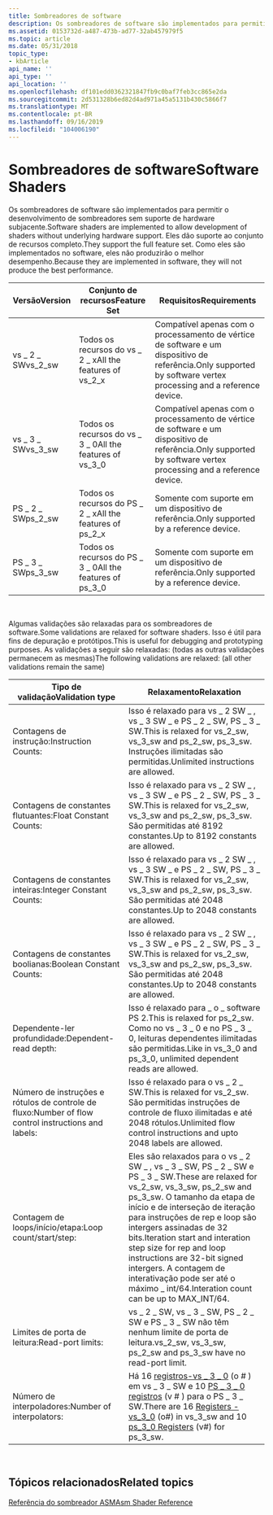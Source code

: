 ```yaml
---
title: Sombreadores de software
description: Os sombreadores de software são implementados para permitir o desenvolvimento de sombreadores sem suporte de hardware subjacente. Eles dão suporte ao conjunto de recursos completo. Como eles são implementados no software, eles não produzirão o melhor desempenho.
ms.assetid: 0153732d-a487-473b-ad77-32ab457979f5
ms.topic: article
ms.date: 05/31/2018
topic_type:
- kbArticle
api_name: ''
api_type: ''
api_location: ''
ms.openlocfilehash: df101edd0362321847fb9c0baf7feb3cc865e2da
ms.sourcegitcommit: 2d531328b6ed82d4ad971a45a5131b430c5866f7
ms.translationtype: MT
ms.contentlocale: pt-BR
ms.lasthandoff: 09/16/2019
ms.locfileid: "104006190"
---
```

# <a name="software-shaders"></a><span data-ttu-id="c902e-105">Sombreadores de software</span><span class="sxs-lookup"><span data-stu-id="c902e-105">Software Shaders</span></span>

<span data-ttu-id="c902e-106">Os sombreadores de software são implementados para permitir o desenvolvimento de sombreadores sem suporte de hardware subjacente.</span><span class="sxs-lookup"><span data-stu-id="c902e-106">Software shaders are implemented to allow development of shaders without underlying hardware support.</span></span> <span data-ttu-id="c902e-107">Eles dão suporte ao conjunto de recursos completo.</span><span class="sxs-lookup"><span data-stu-id="c902e-107">They support the full feature set.</span></span> <span data-ttu-id="c902e-108">Como eles são implementados no software, eles não produzirão o melhor desempenho.</span><span class="sxs-lookup"><span data-stu-id="c902e-108">Because they are implemented in software, they will not produce the best performance.</span></span>



| <span data-ttu-id="c902e-109">Versão</span><span class="sxs-lookup"><span data-stu-id="c902e-109">Version</span></span>   | <span data-ttu-id="c902e-110">Conjunto de recursos</span><span class="sxs-lookup"><span data-stu-id="c902e-110">Feature Set</span></span>                  | <span data-ttu-id="c902e-111">Requisitos</span><span class="sxs-lookup"><span data-stu-id="c902e-111">Requirements</span></span>                                                         |
|-----------|------------------------------|----------------------------------------------------------------------|
| <span data-ttu-id="c902e-112">vs \_ 2 \_ SW</span><span class="sxs-lookup"><span data-stu-id="c902e-112">vs\_2\_sw</span></span> | <span data-ttu-id="c902e-113">Todos os recursos do vs \_ 2 \_ x</span><span class="sxs-lookup"><span data-stu-id="c902e-113">All the features of vs\_2\_x</span></span> | <span data-ttu-id="c902e-114">Compatível apenas com o processamento de vértice de software e um dispositivo de referência.</span><span class="sxs-lookup"><span data-stu-id="c902e-114">Only supported by software vertex processing and a reference device.</span></span> |
| <span data-ttu-id="c902e-115">vs \_ 3 \_ SW</span><span class="sxs-lookup"><span data-stu-id="c902e-115">vs\_3\_sw</span></span> | <span data-ttu-id="c902e-116">Todos os recursos do vs \_ 3 \_ 0</span><span class="sxs-lookup"><span data-stu-id="c902e-116">All the features of vs\_3\_0</span></span> | <span data-ttu-id="c902e-117">Compatível apenas com o processamento de vértice de software e um dispositivo de referência.</span><span class="sxs-lookup"><span data-stu-id="c902e-117">Only supported by software vertex processing and a reference device.</span></span> |
| <span data-ttu-id="c902e-118">PS \_ 2 \_ SW</span><span class="sxs-lookup"><span data-stu-id="c902e-118">ps\_2\_sw</span></span> | <span data-ttu-id="c902e-119">Todos os recursos do PS \_ 2 \_ x</span><span class="sxs-lookup"><span data-stu-id="c902e-119">All the features of ps\_2\_x</span></span> | <span data-ttu-id="c902e-120">Somente com suporte em um dispositivo de referência.</span><span class="sxs-lookup"><span data-stu-id="c902e-120">Only supported by a reference device.</span></span>                                |
| <span data-ttu-id="c902e-121">PS \_ 3 \_ SW</span><span class="sxs-lookup"><span data-stu-id="c902e-121">ps\_3\_sw</span></span> | <span data-ttu-id="c902e-122">Todos os recursos do PS \_ 3 \_ 0</span><span class="sxs-lookup"><span data-stu-id="c902e-122">All the features of ps\_3\_0</span></span> | <span data-ttu-id="c902e-123">Somente com suporte em um dispositivo de referência.</span><span class="sxs-lookup"><span data-stu-id="c902e-123">Only supported by a reference device.</span></span>                                |



 

<span data-ttu-id="c902e-124">Algumas validações são relaxadas para os sombreadores de software.</span><span class="sxs-lookup"><span data-stu-id="c902e-124">Some validations are relaxed for software shaders.</span></span> <span data-ttu-id="c902e-125">Isso é útil para fins de depuração e protótipos.</span><span class="sxs-lookup"><span data-stu-id="c902e-125">This is useful for debugging and prototyping purposes.</span></span> <span data-ttu-id="c902e-126">As validações a seguir são relaxadas: (todas as outras validações permanecem as mesmas)</span><span class="sxs-lookup"><span data-stu-id="c902e-126">The following validations are relaxed: (all other validations remain the same)</span></span>



| <span data-ttu-id="c902e-127">Tipo de validação</span><span class="sxs-lookup"><span data-stu-id="c902e-127">Validation type</span></span>                                 | <span data-ttu-id="c902e-128">Relaxamento</span><span class="sxs-lookup"><span data-stu-id="c902e-128">Relaxation</span></span>                                                                                                                                                                                                          |
|-------------------------------------------------|---------------------------------------------------------------------------------------------------------------------------------------------------------------------------------------------------------------------|
| <span data-ttu-id="c902e-129">Contagens de instrução:</span><span class="sxs-lookup"><span data-stu-id="c902e-129">Instruction Counts:</span></span>                             | <span data-ttu-id="c902e-130">Isso é relaxado para vs \_ 2 SW \_ , vs \_ 3 SW \_ e PS \_ 2 \_ SW, PS \_ 3 \_ SW.</span><span class="sxs-lookup"><span data-stu-id="c902e-130">This is relaxed for vs\_2\_sw, vs\_3\_sw and ps\_2\_sw, ps\_3\_sw.</span></span> <span data-ttu-id="c902e-131">Instruções ilimitadas são permitidas.</span><span class="sxs-lookup"><span data-stu-id="c902e-131">Unlimited instructions are allowed.</span></span>                                                                                                              |
| <span data-ttu-id="c902e-132">Contagens de constantes flutuantes:</span><span class="sxs-lookup"><span data-stu-id="c902e-132">Float Constant Counts:</span></span>                          | <span data-ttu-id="c902e-133">Isso é relaxado para vs \_ 2 SW \_ , vs \_ 3 SW \_ e PS \_ 2 \_ SW, PS \_ 3 \_ SW.</span><span class="sxs-lookup"><span data-stu-id="c902e-133">This is relaxed for vs\_2\_sw, vs\_3\_sw and ps\_2\_sw, ps\_3\_sw.</span></span> <span data-ttu-id="c902e-134">São permitidas até 8192 constantes.</span><span class="sxs-lookup"><span data-stu-id="c902e-134">Up to 8192 constants are allowed.</span></span>                                                                                                                |
| <span data-ttu-id="c902e-135">Contagens de constantes inteiras:</span><span class="sxs-lookup"><span data-stu-id="c902e-135">Integer Constant Counts:</span></span>                        | <span data-ttu-id="c902e-136">Isso é relaxado para vs \_ 2 SW \_ , vs \_ 3 SW \_ e PS \_ 2 \_ SW, PS \_ 3 \_ SW.</span><span class="sxs-lookup"><span data-stu-id="c902e-136">This is relaxed for vs\_2\_sw, vs\_3\_sw and ps\_2\_sw, ps\_3\_sw.</span></span> <span data-ttu-id="c902e-137">São permitidas até 2048 constantes.</span><span class="sxs-lookup"><span data-stu-id="c902e-137">Up to 2048 constants are allowed.</span></span>                                                                                                                |
| <span data-ttu-id="c902e-138">Contagens de constantes boolianas:</span><span class="sxs-lookup"><span data-stu-id="c902e-138">Boolean Constant Counts:</span></span>                        | <span data-ttu-id="c902e-139">Isso é relaxado para vs \_ 2 SW \_ , vs \_ 3 SW \_ e PS \_ 2 \_ SW, PS \_ 3 \_ SW.</span><span class="sxs-lookup"><span data-stu-id="c902e-139">This is relaxed for vs\_2\_sw, vs\_3\_sw and ps\_2\_sw, ps\_3\_sw.</span></span> <span data-ttu-id="c902e-140">São permitidas até 2048 constantes.</span><span class="sxs-lookup"><span data-stu-id="c902e-140">Up to 2048 constants are allowed.</span></span>                                                                                                                |
| <span data-ttu-id="c902e-141">Dependente-ler profundidade:</span><span class="sxs-lookup"><span data-stu-id="c902e-141">Dependent-read depth:</span></span>                           | <span data-ttu-id="c902e-142">Isso é relaxado para \_ o \_ software PS 2.</span><span class="sxs-lookup"><span data-stu-id="c902e-142">This is relaxed for ps\_2\_sw.</span></span> <span data-ttu-id="c902e-143">Como no vs \_ 3 \_ 0 e no PS \_ 3 \_ 0, leituras dependentes ilimitadas são permitidas.</span><span class="sxs-lookup"><span data-stu-id="c902e-143">Like in vs\_3\_0 and ps\_3\_0, unlimited dependent reads are allowed.</span></span>                                                                                                                |
| <span data-ttu-id="c902e-144">Número de instruções e rótulos de controle de fluxo:</span><span class="sxs-lookup"><span data-stu-id="c902e-144">Number of flow control instructions and labels:</span></span> | <span data-ttu-id="c902e-145">Isso é relaxado para o vs \_ 2 \_ SW.</span><span class="sxs-lookup"><span data-stu-id="c902e-145">This is relaxed for vs\_2\_sw.</span></span> <span data-ttu-id="c902e-146">São permitidas instruções de controle de fluxo ilimitadas e até 2048 rótulos.</span><span class="sxs-lookup"><span data-stu-id="c902e-146">Unlimited flow control instructions and upto 2048 labels are allowed.</span></span>                                                                                                                |
| <span data-ttu-id="c902e-147">Contagem de loops/início/etapa:</span><span class="sxs-lookup"><span data-stu-id="c902e-147">Loop count/start/step:</span></span>                          | <span data-ttu-id="c902e-148">Eles são relaxados para o vs \_ 2 SW \_ , vs \_ 3 \_ SW, PS \_ 2 \_ SW e PS \_ 3 \_ SW.</span><span class="sxs-lookup"><span data-stu-id="c902e-148">These are relaxed for vs\_2\_sw, vs\_3\_sw, ps\_2\_sw and ps\_3\_sw.</span></span> <span data-ttu-id="c902e-149">O tamanho da etapa de início e de interseção de iteração para instruções de rep e loop são intergers assinadas de 32 bits.</span><span class="sxs-lookup"><span data-stu-id="c902e-149">Iteration start and interation step size for rep and loop instructions are 32-bit signed intergers.</span></span> <span data-ttu-id="c902e-150">A contagem de interativação pode ser até o máximo \_ int/64.</span><span class="sxs-lookup"><span data-stu-id="c902e-150">Interation count can be up to MAX\_INT/64.</span></span> |
| <span data-ttu-id="c902e-151">Limites de porta de leitura:</span><span class="sxs-lookup"><span data-stu-id="c902e-151">Read-port limits:</span></span>                               | <span data-ttu-id="c902e-152">vs \_ 2 \_ SW, vs \_ 3 \_ SW, PS \_ 2 \_ SW e PS \_ 3 \_ SW não têm nenhum limite de porta de leitura.</span><span class="sxs-lookup"><span data-stu-id="c902e-152">vs\_2\_sw, vs\_3\_sw, ps\_2\_sw and ps\_3\_sw have no read-port limit.</span></span>                                                                                                                                              |
| <span data-ttu-id="c902e-153">Número de interpoladores:</span><span class="sxs-lookup"><span data-stu-id="c902e-153">Number of interpolators:</span></span>                        | <span data-ttu-id="c902e-154">Há 16 [registros-vs \_ 3 \_ 0](dx9-graphics-reference-asm-vs-registers-vs-3-0.md) (o \# ) em vs \_ 3 \_ SW e 10 [PS \_ 3 \_ 0 registros](dx9-graphics-reference-asm-ps-registers-ps-3-0.md) (v \# ) para o PS \_ 3 \_ SW.</span><span class="sxs-lookup"><span data-stu-id="c902e-154">There are 16 [Registers - vs\_3\_0](dx9-graphics-reference-asm-vs-registers-vs-3-0.md) (o\#) in vs\_3\_sw and 10 [ps\_3\_0 Registers](dx9-graphics-reference-asm-ps-registers-ps-3-0.md) (v\#) for ps\_3\_sw.</span></span>     |



 

## <a name="related-topics"></a><span data-ttu-id="c902e-155">Tópicos relacionados</span><span class="sxs-lookup"><span data-stu-id="c902e-155">Related topics</span></span>

<dl> <dt>

[<span data-ttu-id="c902e-156">Referência do sombreador ASM</span><span class="sxs-lookup"><span data-stu-id="c902e-156">Asm Shader Reference</span></span>](dx9-graphics-reference-asm.md)
</dt> </dl>

 

 




